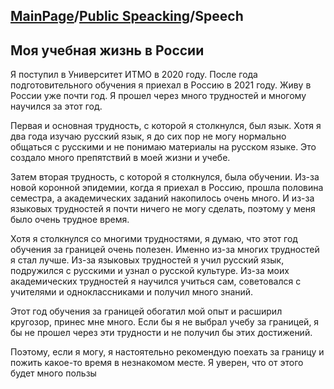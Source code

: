 ## [MainPage](../index.md)/[Public Speacking](README.md)/Speech

## Моя учебная жизнь в России

Я поступил в Университет ИТМО в 2020 году. После года подготовительного обучения я приехал в Россию в 2021 году. Живу в России уже почти год. Я прошел через много трудностей и многому научился за этот год.

Первая и основная трудность, с которой я столкнулся, был язык. Хотя я два года изучаю русский язык, я до сих пор не могу нормально общаться с русскими и не понимаю материалы на русском языке. Это создало много препятствий в моей жизни и учебе.

Затем вторая трудность, с которой я столкнулся, была обучении. Из-за новой коронной эпидемии, когда я приехал в Россию, прошла половина семестра, а академических заданий накопилось очень много. И из-за языковых трудностей я почти ничего не могу сделать, поэтому у меня было очень трудное время.

Хотя я столкнулся со многими трудностями, я думаю, что этот год обучения за границей очень полезен. Именно из-за многих трудностей я стал лучше. Из-за языковых трудностей я учил русский язык, подружился с русскими и узнал о русской культуре. Из-за моих академических трудностей я научился учиться сам, советовался с учителями и одноклассниками и получил много знаний.

Этот год обучения за границей обогатил мой опыт и расширил кругозор, принес мне много. Если бы я не выбрал учебу за границей, я бы не прошел через эти трудности и не получил бы этих достижений.

Поэтому, если я могу, я настоятельно рекомендую поехать за границу и пожить какое-то время в незнакомом месте. Я уверен, что от этого будет много пользы